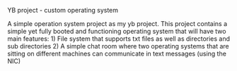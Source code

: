 YB project - custom operating system

A simple operation system project as my yb project. This project contains a simple yet fully booted and functioning operating system that will have two main features: 1) File system that supports txt files as well as directories and sub directories 2) A simple chat room where two operating systems that are sitting on different machines can communicate in text messages (using the NIC)
